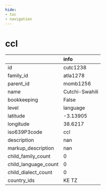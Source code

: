 ```yaml
---
hide:
- toc
- navigation
---
```

# ccl
|                      | info           |
|:---------------------|:---------------|
| id                   | cutc1238       |
| family_id            | atla1278       |
| parent_id            | momb1256       |
| name                 | Cutchi-Swahili |
| bookkeeping          | False          |
| level                | language       |
| latitude             | -3.13905       |
| longitude            | 38.6217        |
| iso639P3code         | ccl            |
| description          | nan            |
| markup_description   | nan            |
| child_family_count   | 0              |
| child_language_count | 0              |
| child_dialect_count  | 0              |
| country_ids          | KE TZ          |